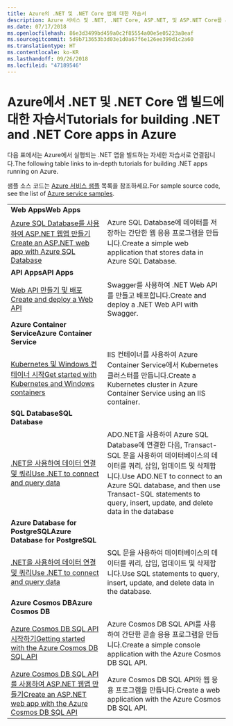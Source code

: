 ```yaml
---
title: Azure의 .NET 및 .NET Core 앱에 대한 자습서
description: Azure 서비스 및 .NET, .NET Core, ASP.NET, 및 ASP.NET Core를 사용하여 웹 및 모바일 앱에 기능을 빌드하고 추가하는 자습서입니다.
ms.date: 07/17/2018
ms.openlocfilehash: 86e3d3499bd459a0c2f85554a00e5e05223a8eaf
ms.sourcegitcommit: 5d9b713653b3d03e1d0a67f6e126ee399d1c2a60
ms.translationtype: HT
ms.contentlocale: ko-KR
ms.lasthandoff: 09/26/2018
ms.locfileid: "47189546"
---
```

# <a name="tutorials-for-building-net-and-net-core-apps-in-azure"></a><span data-ttu-id="924ea-103">Azure에서 .NET 및 .NET Core 앱 빌드에 대한 자습서</span><span class="sxs-lookup"><span data-stu-id="924ea-103">Tutorials for building .NET and .NET Core apps in Azure</span></span>

<span data-ttu-id="924ea-104">다음 표에서는 Azure에서 실행되는 .NET 앱을 빌드하는 자세한 자습서로 연결됩니다.</span><span class="sxs-lookup"><span data-stu-id="924ea-104">The following table links to in-depth tutorials for building .NET apps running on Azure.</span></span>

<span data-ttu-id="924ea-105">샘플 소스 코드는 [Azure 서비스 샘플](https://azure.microsoft.com/resources/samples/?platform=dotnet) 목록을 참조하세요.</span><span class="sxs-lookup"><span data-stu-id="924ea-105">For sample source code, see the list of [Azure service samples](https://azure.microsoft.com/resources/samples/?platform=dotnet).</span></span>

| | |
|---|---|
| <span data-ttu-id="924ea-106">**Web Apps**</span><span class="sxs-lookup"><span data-stu-id="924ea-106">**Web Apps**</span></span>||
| <span data-ttu-id="924ea-107">[Azure SQL Database를 사용하여 ASP.NET 웹앱 만들기][1]</span><span class="sxs-lookup"><span data-stu-id="924ea-107">[Create an ASP.NET web app with Azure SQL Database][1]</span></span> | <span data-ttu-id="924ea-108">Azure SQL Database에 데이터를 저장하는 간단한 웹 응용 프로그램을 만듭니다.</span><span class="sxs-lookup"><span data-stu-id="924ea-108">Create a simple web application that stores data in Azure SQL Database.</span></span> |
| <span data-ttu-id="924ea-109">**API Apps**</span><span class="sxs-lookup"><span data-stu-id="924ea-109">**API Apps**</span></span>||
| <span data-ttu-id="924ea-110">[Web API 만들기 및 배포][3]</span><span class="sxs-lookup"><span data-stu-id="924ea-110">[Create and deploy a Web API][3]</span></span> | <span data-ttu-id="924ea-111">Swagger를 사용하여 .NET Web API를 만들고 배포합니다.</span><span class="sxs-lookup"><span data-stu-id="924ea-111">Create and deploy a .NET Web API with Swagger.</span></span> | 
| <span data-ttu-id="924ea-112">**Azure Container Service**</span><span class="sxs-lookup"><span data-stu-id="924ea-112">**Azure Container Service**</span></span> ||
| <span data-ttu-id="924ea-113">[Kubernetes 및 Windows 컨테이너 시작][4]</span><span class="sxs-lookup"><span data-stu-id="924ea-113">[Get started with Kubernetes and Windows containers][4]</span></span> | <span data-ttu-id="924ea-114">IIS 컨테이너를 사용하여 Azure Container Service에서 Kubernetes 클러스터를 만듭니다.</span><span class="sxs-lookup"><span data-stu-id="924ea-114">Create a Kubernetes cluster in Azure Container Service using an IIS container.</span></span>
| <span data-ttu-id="924ea-115">**SQL Database**</span><span class="sxs-lookup"><span data-stu-id="924ea-115">**SQL Database**</span></span> ||
| <span data-ttu-id="924ea-116">[.NET을 사용하여 데이터 연결 및 쿼리][5]</span><span class="sxs-lookup"><span data-stu-id="924ea-116">[Use .NET to connect and query data][5]</span></span> | <span data-ttu-id="924ea-117">ADO.NET을 사용하여 Azure SQL Database에 연결한 다음, Transact-SQL 문을 사용하여 데이터베이스의 데이터를 쿼리, 삽입, 업데이트 및 삭제합니다.</span><span class="sxs-lookup"><span data-stu-id="924ea-117">Use ADO.NET to connect to an Azure SQL database, and then use Transact-SQL statements to query, insert, update, and delete data in the database</span></span> | 
| <span data-ttu-id="924ea-118">**Azure Database for PostgreSQL**</span><span class="sxs-lookup"><span data-stu-id="924ea-118">**Azure Database for PostgreSQL**</span></span> ||
| <span data-ttu-id="924ea-119">[.NET을 사용하여 데이터 연결 및 쿼리][6]</span><span class="sxs-lookup"><span data-stu-id="924ea-119">[Use .NET to connect and query data][6]</span></span> | <span data-ttu-id="924ea-120">SQL 문을 사용하여 데이터베이스의 데이터를 쿼리, 삽입, 업데이트 및 삭제합니다.</span><span class="sxs-lookup"><span data-stu-id="924ea-120">Use SQL statements to query, insert, update, and delete data in the database.</span></span> |
| <span data-ttu-id="924ea-121">**Azure Cosmos DB**</span><span class="sxs-lookup"><span data-stu-id="924ea-121">**Azure Cosmos DB**</span></span> ||
| <span data-ttu-id="924ea-122">[Azure Cosmos DB SQL API 시작하기][7]</span><span class="sxs-lookup"><span data-stu-id="924ea-122">[Getting started with the Azure Cosmos DB SQL API][7]</span></span> | <span data-ttu-id="924ea-123">Azure Cosmos DB SQL API를 사용하여 간단한 콘솔 응용 프로그램을 만듭니다.</span><span class="sxs-lookup"><span data-stu-id="924ea-123">Create a simple console application with the Azure Cosmos DB SQL API.</span></span> |
| <span data-ttu-id="924ea-124">[Azure Cosmos DB SQL API를 사용하여 ASP.NET 웹앱 만들기][8]</span><span class="sxs-lookup"><span data-stu-id="924ea-124">[Create an ASP.NET web app with the Azure Cosmos DB SQL API][8]</span></span> | <span data-ttu-id="924ea-125">Azure Cosmos DB SQL API와 웹 응용 프로그램을 만듭니다.</span><span class="sxs-lookup"><span data-stu-id="924ea-125">Create a web application with the Azure Cosmos DB SQL API.</span></span> |

[1]: /azure/app-service-web/app-service-web-tutorial-dotnet-sqldatabase
[2]: /azure/cosmos-db/sql-api-dotnet-application
[3]: /azure/app-service-api/app-service-api-dotnet-get-started
[4]: /azure/container-service/container-service-kubernetes-windows-walkthrough
[5]: /azure/sql-database/sql-database-connect-query-dotnet
[6]: /azure/postgresql/connect-csharp
[7]: /azure/cosmos-db/sql-api-get-started
[8]: /azure/cosmos-db/sql-api-dotnet-application
